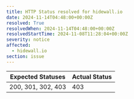 ```yaml
---
title: HTTP Status resolved for hidewall.io
date: 2024-11-14T04:48:00+00:00Z
resolved: True
resolvedWhen: 2024-11-14T04:48:00+00:00Z
resolvedStartTime: 2024-11-08T11:28:04+00:00Z
severity: notice
affected:
  - hidewall.io
section: issue
---
```


| Expected Statuses | Actual Status  |
|-------------------|----------------|
| 200, 301, 302, 403 | 403 |
